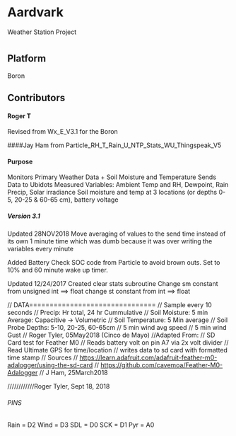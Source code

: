 # Aardvark
Weather Station Project
#

## Platform
Boron
##

## Contributors

#### Roger T
Revised from Wx_E_V3.1 for the Boron

####Jay Ham
from Particle_RH_T_Rain_U_NTP_Stats_WU_Thingspeak_V5


#### Purpose
Monitors Primary Weather Data + Soil Moisture and Temperature
Sends Data to Ubidots
Measured Variables:
Ambient Temp and RH, Dewpoint, Rain Precip, Solar irradiance
Soil moisture and temp at 3 locations (or depths 0-5, 20-25 & 60-65 cm), battery voltage

##### Version 3.1
Updated 28NOV2018
Move averaging of values to the send time instead of its own 1 minute time which was dumb because it was over writing the variables every minute

Added Battery Check SOC code from Particle to avoid brown outs. Set to 10% and 60 minute wake up timer.

Updated 12/24/2017
 Created clear stats subroutine
 Change sm constant from unsigned int ==> float
 change st constant from int ==> float

 // DATA===============================
// Sample every 10 seconds
// Precip: Hr  total, 24 hr Cummulative
// Soil Moisture: 5 min Average: Capacitive -> Volumetric
// Soil Temperature: 5 Min average
// Soil Probe Depths: 5-10, 20-25, 60-65cm
// 5 min wind avg speed
// 5 min wind Gust
// Roger Tyler, 05May2018 (Cinco de Mayo)
//Adapted From:
// SD Card test for Feather M0
// Reads battery volt on pin A7 via 2x volt divider
// Read Ultimate GPS for time/location
// writes data to sd card with formatted time stamp
// Sources
// https://learn.adafruit.com/adafruit-feather-m0-adalogger/using-the-sd-card
// https://github.com/cavemoa/Feather-M0-Adalogger
// J Ham, 25March2018

////////////Roger Tyler, Sept 18, 2018

###### PINS
 Rain = D2
 Wind = D3
 SDL = D0
 SCK = D1
 Pyr = A0